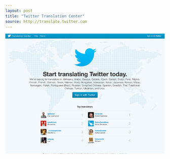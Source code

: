 ```yaml
---
layout: post
title: "Twitter Translation Center"
source: http://translate.twitter.com
---
```


<img src="/screenshots/twitter-translation-center.jpg">
